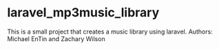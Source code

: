 # laravel_mp3music_library
This is a small project that creates a music library using laravel. Authors: Michael EnTin and Zachary Wilson
